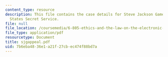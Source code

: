```yaml
---
content_type: resource
description: This file contains the case details for Steve Jackson Games v. United
  States Secret Service.
file: null
file_location: /coursemedia/6-805-ethics-and-the-law-on-the-electronic-frontier-fall-2005/7b6eba4836e1a21f27cbec474f88bd7a_sjgappeal.pdf
file_type: application/pdf
resourcetype: Document
title: sjgappeal.pdf
uid: 7b6eba48-36e1-a21f-27cb-ec474f88bd7a
---
```

